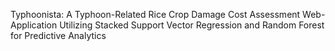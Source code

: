 Typhoonista: A Typhoon-Related Rice Crop Damage Cost Assessment Web-Application Utilizing Stacked Support Vector Regression and Random Forest for Predictive Analytics
